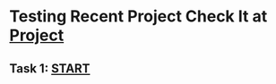 # Testing Recent Project Check It at [Project](https://akshaysharma-akay.github.io)
## Task 1: [START](https://akshaysharma-akay.github.io/start.html)
